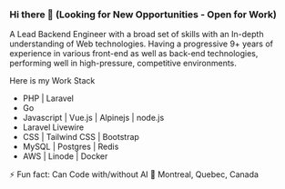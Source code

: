 ### Hi there 👋 (Looking for New Opportunities - Open for Work)

A Lead Backend Engineer with a broad set of skills with an In-depth understanding of Web technologies. Having a progressive 9+ years of experience in various front-end as well as back-end technologies, performing well in high-pressure, competitive environments.

Here is my Work Stack
- PHP | Laravel
- Go
- Javascript | Vue.js | Alpinejs | node.js
- Laravel Livewire
- CSS | Tailwind CSS | Bootstrap
- MySQL | Postgres | Redis
- AWS | Linode | Docker

⚡ Fun fact: Can Code with/without AI
📍 Montreal, Quebec, Canada

